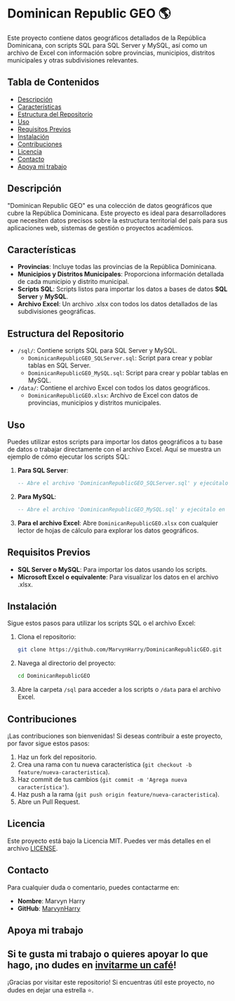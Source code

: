 # Dominican Republic GEO 🌎

Este proyecto contiene datos geográficos detallados de la República Dominicana, con scripts SQL para SQL Server y MySQL, así como un archivo de Excel con información sobre provincias, municipios, distritos municipales y otras subdivisiones relevantes.

## Tabla de Contenidos

- [Descripción](#descripción)
- [Características](#características)
- [Estructura del Repositorio](#estructura-del-repositorio)
- [Uso](#uso)
- [Requisitos Previos](#requisitos-previos)
- [Instalación](#instalación)
- [Contribuciones](#contribuciones)
- [Licencia](#licencia)
- [Contacto](#contacto)
- [Apoya mi trabajo](#apoya-mi-trabajo)

## Descripción

"Dominican Republic GEO" es una colección de datos geográficos que cubre la República Dominicana. Este proyecto es ideal para desarrolladores que necesiten datos precisos sobre la estructura territorial del país para sus aplicaciones web, sistemas de gestión o proyectos académicos.

## Características

- **Provincias**: Incluye todas las provincias de la República Dominicana.
- **Municipios y Distritos Municipales**: Proporciona información detallada de cada municipio y distrito municipal.
- **Scripts SQL**: Scripts listos para importar los datos a bases de datos **SQL Server** y **MySQL**.
- **Archivo Excel**: Un archivo .xlsx con todos los datos detallados de las subdivisiones geográficas.

## Estructura del Repositorio

- `/sql/`: Contiene scripts SQL para SQL Server y MySQL.
  - `DominicanRepublicGEO_SQLServer.sql`: Script para crear y poblar tablas en SQL Server.
  - `DominicanRepublicGEO_MySQL.sql`: Script para crear y poblar tablas en MySQL.
- `/data/`: Contiene el archivo Excel con todos los datos geográficos.
  - `DominicanRepublicGEO.xlsx`: Archivo de Excel con datos de provincias, municipios y distritos municipales.
  
## Uso

Puedes utilizar estos scripts para importar los datos geográficos a tu base de datos o trabajar directamente con el archivo Excel. Aquí se muestra un ejemplo de cómo ejecutar los scripts SQL:

1. **Para SQL Server**:
    ```sql
    -- Abre el archivo 'DominicanRepublicGEO_SQLServer.sql' y ejecútalo en tu instancia de SQL Server.
    ```

2. **Para MySQL**:
    ```sql
    -- Abre el archivo 'DominicanRepublicGEO_MySQL.sql' y ejecútalo en tu instancia de MySQL.
    ```

3. **Para el archivo Excel**:
   Abre `DominicanRepublicGEO.xlsx` con cualquier lector de hojas de cálculo para explorar los datos geográficos.

## Requisitos Previos

- **SQL Server o MySQL**: Para importar los datos usando los scripts.
- **Microsoft Excel o equivalente**: Para visualizar los datos en el archivo .xlsx.

## Instalación

Sigue estos pasos para utilizar los scripts SQL o el archivo Excel:

1. Clona el repositorio:
    ```bash
    git clone https://github.com/MarvynHarry/DominicanRepublicGEO.git
    ```
2. Navega al directorio del proyecto:
    ```bash
    cd DominicanRepublicGEO
    ```
3. Abre la carpeta `/sql` para acceder a los scripts o `/data` para el archivo Excel.

## Contribuciones

¡Las contribuciones son bienvenidas! Si deseas contribuir a este proyecto, por favor sigue estos pasos:

1. Haz un fork del repositorio.
2. Crea una rama con tu nueva característica (`git checkout -b feature/nueva-caracteristica`).
3. Haz commit de tus cambios (`git commit -m 'Agrega nueva característica'`).
4. Haz push a la rama (`git push origin feature/nueva-caracteristica`).
5. Abre un Pull Request.

## Licencia

Este proyecto está bajo la Licencia MIT. Puedes ver más detalles en el archivo [LICENSE](LICENSE).

## Contacto

Para cualquier duda o comentario, puedes contactarme en:

- **Nombre**: Marvyn Harry
- **GitHub**: [MarvynHarry](https://github.com/MarvynHarry)
  
## Apoya mi trabajo
Si te gusta mi trabajo o quieres apoyar lo que hago, ¡no dudes en [invitarme un café](https://buymeacoffee.com/marvynharry)!
---

¡Gracias por visitar este repositorio! Si encuentras útil este proyecto, no dudes en dejar una estrella ⭐.
